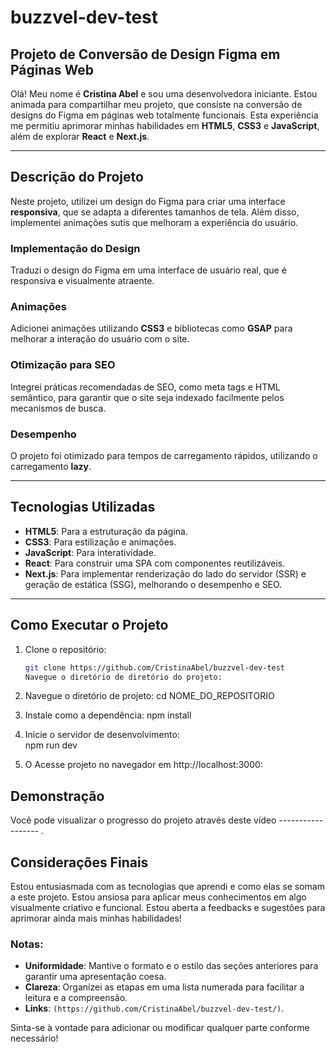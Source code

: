# buzzvel-dev-test

## Projeto de Conversão de Design Figma em Páginas Web 

Olá! Meu nome é **Cristina Abel** e sou uma desenvolvedora iniciante. Estou animada para compartilhar meu projeto, que consiste na conversão de designs do Figma em páginas web totalmente funcionais. Esta experiência me permitiu aprimorar minhas habilidades em **HTML5**, **CSS3** e **JavaScript**, além de explorar **React** e **Next.js**.

---

## Descrição do Projeto

Neste projeto, utilizei um design do Figma para criar uma interface **responsiva**, que se adapta a diferentes tamanhos de tela. Além disso, implementei animações sutis que melhoram a experiência do usuário.

### Implementação do Design

Traduzi o design do Figma em uma interface de usuário real, que é responsiva e visualmente atraente.

### Animações

Adicionei animações utilizando **CSS3** e bibliotecas como **GSAP** para melhorar a interação do usuário com o site.

### Otimização para SEO

Integrei práticas recomendadas de SEO, como meta tags e HTML semântico, para garantir que o site seja indexado facilmente pelos mecanismos de busca.

### Desempenho

O projeto foi otimizado para tempos de carregamento rápidos, utilizando o carregamento **lazy**.

---

## Tecnologias Utilizadas

- **HTML5**: Para a estruturação da página.
- **CSS3**: Para estilização e animações.
- **JavaScript**: Para interatividade.
- **React**: Para construir uma SPA com componentes reutilizáveis.
- **Next.js**: Para implementar renderização do lado do servidor (SSR) e geração de estática (SSG), melhorando o desempenho e SEO.

---

## Como Executar o Projeto

1. Clone o repositório:
   ```bash
   git clone https://github.com/CristinaAbel/buzzvel-dev-test
   Navegue o diretório de diretório do projeto:

2. Navegue o diretório de projeto:
   cd NOME_DO_REPOSITORIO
  
3. Instale como a dependência:
   npm install
   
5. Inicie o servidor de desenvolvimento:  
   npm run dev
   
7. O Acesse projeto no navegador em http://localhost:3000: 

## Demonstração

Você pode visualizar o progresso do projeto através deste vídeo ------------------ .

 ## Considerações Finais

Estou entusiasmada com as tecnologias que aprendi e como elas se somam a este projeto. Estou ansiosa para aplicar meus conhecimentos em algo visualmente criativo e funcional. Estou aberta a feedbacks e sugestões para aprimorar ainda mais minhas habilidades!

### Notas:

- **Uniformidade**: Mantive o formato e o estilo das seções anteriores para garantir uma apresentação coesa.
- **Clareza**: Organizei as etapas em uma lista numerada para facilitar a leitura e a compreensão.
- **Links**: `(https://github.com/CristinaAbel/buzzvel-dev-test/)`. 

Sinta-se à vontade para adicionar ou modificar qualquer parte conforme necessário!
